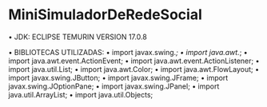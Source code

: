 # MiniSimuladorDeRedeSocial

• JDK: ECLIPSE TEMURIN VERSION 17.0.8

• BIBLIOTECAS UTILIZADAS: 
• import javax.swing.*;
• import java.awt.*;
• import java.awt.event.ActionEvent;
• import java.awt.event.ActionListener;
• import java.util.List;
• import java.awt.Color;
• import java.awt.FlowLayout;
• import javax.swing.JButton;
• import javax.swing.JFrame;
• import javax.swing.JOptionPane;
• import javax.swing.JPanel;
• import java.util.ArrayList;
• import java.util.Objects;
